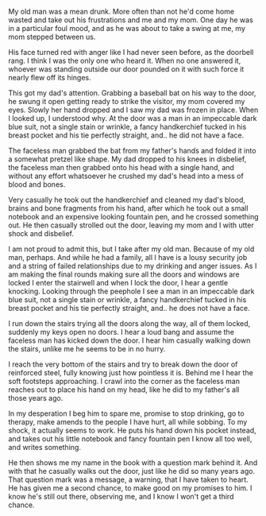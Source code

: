  My old man was a mean drunk. More often than not he'd come home wasted and take out his frustrations and me and my mom. One day he was in a particular foul mood, and as he was about to take a swing at me, my mom stepped between us.

His face turned red with anger like I had never seen before, as the doorbell rang. I think I was the only one who heard it. When no one answered it, whoever was standing outside our door pounded on it with such force it nearly flew off its hinges.

This got my dad's attention. Grabbing a baseball bat on his way to the door, he swung it open getting ready to strike the visitor, my mom covered my eyes. Slowly her hand dropped and I saw my dad was frozen in place. When I looked up, I understood why. At the door was a man in an impeccable dark blue suit, not a single stain or wrinkle, a fancy handkerchief tucked in his breast pocket and his tie perfectly straight, and.. he did not have a face.

The faceless man grabbed the bat from my father's hands and folded it into a somewhat pretzel like shape. My dad dropped to his knees in disbelief, the faceless man then grabbed onto his head with a single hand, and without any effort whatsoever he crushed my dad's head into a mess of blood and bones.

Very casually he took out the handkerchief and cleaned my dad's blood, brains and bone fragments from his hand, after which he took out a small notebook and an expensive looking fountain pen, and he crossed something out. He then casually strolled out the door, leaving my mom and I with utter shock and disbelief.

I am not proud to admit this, but I take after my old man. Because of my old man, perhaps. And while he had a family, all I have is a lousy security job and a string of failed relationships due to my drinking and anger issues. As I am making the final rounds making sure all the doors and windows are locked I enter the stairwell and when I lock the door, I hear a gentle knocking. Looking through the peephole I see a man in an impeccable dark blue suit, not a single stain or wrinkle, a fancy handkerchief tucked in his breast pocket and his tie perfectly straight, and.. he does not have a face.

I run down the stairs trying all the doors along the way, all of them locked, suddenly my keys open no doors. I hear a loud bang and assume the faceless man has kicked down the door. I hear him casually walking down the stairs, unlike me he seems to be in no hurry.

I reach the very bottom of the stairs and try to break down the door of reinforced steel, fully knowing just how pointless it is. Behind me I hear the soft footsteps approaching. I crawl into the corner as the faceless man reaches out to place his hand on my head, like he did to my father's all those years ago.

In my desperation I beg him to spare me, promise to stop drinking, go to therapy, make amends to the people I have hurt, all while sobbing. To my shock, it actually seems to work. He puts his hand down his pocket instead, and takes out his little notebook and fancy fountain pen I know all too well, and writes something.

He then shows me my name in the book with a question mark behind it. And with that he casually walks out the door, just like he did so many years ago. That question mark was a message, a warning, that I have taken to heart. He has given me a second chance, to make good on my promises to him. I know he's still out there, observing me, and I know I won't get a third chance.